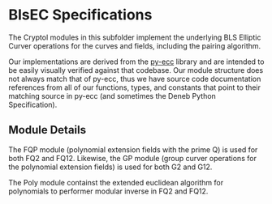 # BlsEC Specifications

The Cryptol modules in this subfolder implement the underlying BLS Elliptic Curver operations for the
curves and fields, including the pairing algorithm.

Our implementations are derived from the [py-ecc](https://github.com/ethereum/py_ecc) library and are intended to be easily visually verified against that codebase. Our module structure does not always match that of py-ecc, thus
we have source code documentation references from all of our functions, types, and constants that
point to their matching source in py-ecc (and sometimes the Deneb Python Specification).

## Module Details

The FQP module (polynomial extension fields with the prime Q) is used for both FQ2 and FQ12.
Likewise, the GP module (group curver operations for the polynomial extension fields) is used
for both G2 and G12.

The Poly module containst the extended euclidean algorithm for polynomials to performer modular
inverse in FQ2 and FQ12.
